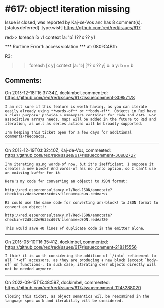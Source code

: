 
#617: object! iteration missing
================================================================================
Issue is closed, was reported by Kaj-de-Vos and has 8 comment(s).
[status.deferred] [type.wish]
<https://github.com/red/red/issues/617>

red>> foreach [x y] context [a: 'b] [?? x ?? y]

**\* Runtime Error 1: access violation
**\* at: 0809C4B1h

R3:

> > foreach [x y] context [a: 'b] [?? x ?? y]
> > x: a
> > y: b
> > == b



Comments:
--------------------------------------------------------------------------------

On 2013-12-18T16:37:34Z, dockimbel, commented:
<https://github.com/red/red/issues/617#issuecomment-30857178>

    I am not sure if this feature is worth having, as you can iterate easily already using **words-of** or **body-of**. Objects in Red have a clear purpose: provide a namespace container for code and data. For associative arrays needs, map! will be added in the future to Red and iteration, as well as series actions will be broadly supported.
    
    I'm keeping this ticket open for a few days for additional comments/feedbacks.

--------------------------------------------------------------------------------

On 2013-12-19T03:32:40Z, Kaj-de-Vos, commented:
<https://github.com/red/red/issues/617#issuecomment-30902727>

    I'm iterating using words-of now, but it's inefficient. I suppose it creates a new block? And words-of has no /into option, so I can't use an existing buffer for it.
    
    Here's my code for converting an object! to JSON format:
    
    http://red.esperconsultancy.nl/Red-JSON/annotate?checkin=72d8c32e9635cd07&filename=JSON.red#a297
    
    R3 could use the same code for converting any-block! to JSON format to convert an object!:
    
    http://red.esperconsultancy.nl/Red-JSON/annotate?checkin=72d8c32e9635cd07&filename=JSON.red#a220
    
    This would save 40 lines of duplicate code in the emitter alone.

--------------------------------------------------------------------------------

On 2016-05-10T16:35:41Z, dockimbel, commented:
<https://github.com/red/red/issues/617#issuecomment-218215556>

    I think it is worth considering the addition of `/into` refinement to all `*-of` accessors, as they are producing a new block (except `body-of` on functions). In such case, iterating over objects directly will not be needed anymore.

--------------------------------------------------------------------------------

On 2022-09-15T15:48:59Z, dockimbel, commented:
<https://github.com/red/red/issues/617#issuecomment-1248288020>

    Closing this ticket, as object semantics will be reexamined in the language spec work and iterability will be considered.

